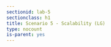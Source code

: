 ```yaml
---
sectionid: lab-5
sectionclass: h1
title: Scenario 5 - Scalability (LG)
type: nocount
is-parent: yes
---
```

